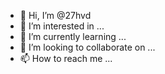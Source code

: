 - 👋 Hi, I’m @27hvd
- 👀 I’m interested in ...
- 🌱 I’m currently learning ...
- 💞️ I’m looking to collaborate on ...
- 📫 How to reach me ...

<!---
27hvd/27hvd is a ✨ special ✨ repository because its `README.md` (this file) appears on your GitHub profile.
You can click the Preview link to take a look at your changes.
--->
